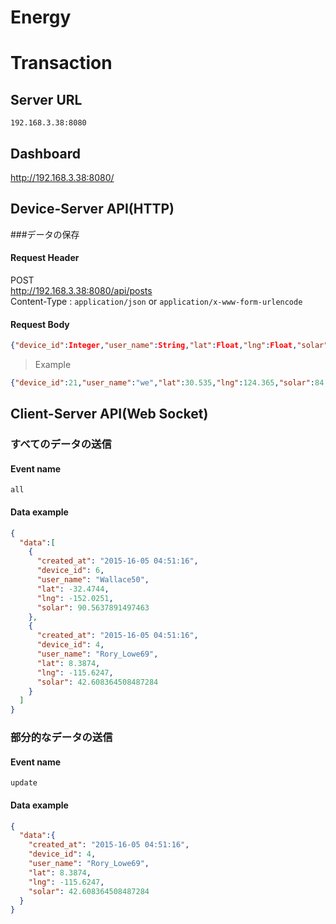 # Energy

# Transaction

## Server URL
`192.168.3.38:8080`

## Dashboard
http://192.168.3.38:8080/

## Device-Server API(HTTP)

###データの保存

#### Request Header
POST  
http://192.168.3.38:8080/api/posts  
Content-Type : `application/json` or `application/x-www-form-urlencode`

#### Request Body
``` json
{"device_id":Integer,"user_name":String,"lat":Float,"lng":Float,"solar":Float}
```

> Example
``` json
{"device_id":21,"user_name":"we","lat":30.535,"lng":124.365,"solar":84.34}
```

## Client-Server API(Web Socket)

### すべてのデータの送信

#### Event name
`all`

#### Data example
``` json
{
  "data":[
    {
      "created_at": "2015-16-05 04:51:16",
      "device_id": 6,
      "user_name": "Wallace50",
      "lat": -32.4744,
      "lng": -152.0251,
      "solar": 90.5637891497463
    },
    {
      "created_at": "2015-16-05 04:51:16",
      "device_id": 4,
      "user_name": "Rory_Lowe69",
      "lat": 8.3874,
      "lng": -115.6247,
      "solar": 42.608364508487284
    }
  ]
}
```

### 部分的なデータの送信

#### Event name
`update`

#### Data example
``` json
{
  "data":{
    "created_at": "2015-16-05 04:51:16",
    "device_id": 4,
    "user_name": "Rory_Lowe69",
    "lat": 8.3874,
    "lng": -115.6247,
    "solar": 42.608364508487284
  }
}
```


